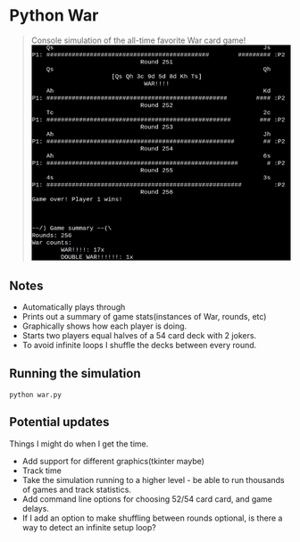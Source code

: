 Python War
===============
> Console simulation of the all-time favorite War card game!
![](war_end.png)

## Notes
- Automatically plays through
- Prints out a summary of game stats(instances of War, rounds, etc)
- Graphically shows how each player is doing.
- Starts two players equal halves of a 54 card deck with 2 jokers.
- To avoid infinite loops I shuffle the decks between every round.

## Running the simulation
```
python war.py
```

## Potential updates
Things I might do when I get the time.

* Add support for different graphics(tkinter maybe) 
* Track time
* Take the simulation running to a higher level - be able to run thousands of games and
  track statistics.
* Add command line options for choosing 52/54 card card, and game delays.
* If I add an option to make shuffling between rounds optional, is there a way to detect an
  infinite setup loop?
